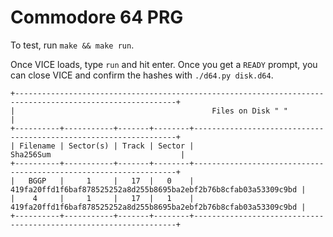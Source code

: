 # Commodore 64 PRG

To test, run `make && make run`.

Once VICE loads, type `run` and hit enter. Once you get a `READY` prompt, you can close VICE and confirm the hashes with `./d64.py disk.d64`.

```
+----------------------------------------------------------------------------------------------------------+
|                                            Files on Disk " "                                             |
+----------+-----------+-------+--------+------------------------------------------------------------------+
| Filename | Sector(s) | Track | Sector |                            Sha256Sum                             |
+----------+-----------+-------+--------+------------------------------------------------------------------+
|   BGGP   |     1     |   17  |   0    | 419fa20ffd1f6baf878525252a8d255b8695ba2ebf2b76b8cfab03a53309c9bd |
|    4     |     1     |   17  |   1    | 419fa20ffd1f6baf878525252a8d255b8695ba2ebf2b76b8cfab03a53309c9bd |
+----------+-----------+-------+--------+------------------------------------------------------------------+
```
